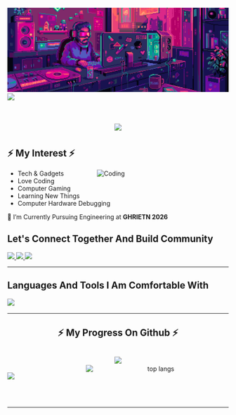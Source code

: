 
![MasterHead](https://github.com/AkashKeote/AkashKeote/blob/main/akash.gif)
[![](https://visitcount.itsvg.in/api?id=AkashKeote&label=Profile%20Views&pretty=false)](https://visitcount.itsvg.in)


<h1 align="center">
    <img src="https://readme-typing-svg.herokuapp.com?font=Poetsen+One&pause=1000&color=F7C46F&center=true&vCenter=true&random=false&&width=500&height=70&&lines=😄+Hello+And+Welcome;This+is+Akash+Keote" />
</h1>

<h2 align="left">
 ⚡ My Interest ⚡</h2>
<img align="right" alt="Coding" width="300"  src="https://github.com/AkashKeote/AkashKeote/blob/main/Coding%20Animation.gif">
<ul>
    <li>Tech & Gadgets</li>
    <li>Love Coding</li>
    <li>Computer Gaming</li>
    <li>Learning New Things</li>
    <li>Computer Hardware Debugging</li>
</ul>

<div align="left">
    <p>🏫 I’m Currently Pursuing Engineering at <strong>GHRIETN 2026</strong></p>
</div>

<h2>Let's Connect Together And Build Community</h2>

<div align="left"> 
    <a href="https://www.instagram.com/am_sky__7/">
        <img src="https://img.shields.io/badge/Instagram-E4405F?style=for-the-badge&logo=instagram&logoColor=white" />
    </a>
    <a href="mailto:keoteakash@gmail.com">
        <img src="https://img.shields.io/badge/Gmail-D14836?style=for-the-badge&logo=gmail&logoColor=white" />
    </a>
    <a href="https://www.linkedin.com/in/akash-keote-643245253/">
        <img src="https://img.shields.io/badge/LinkedIn-0077B5?style=for-the-badge&logo=linkedin&logoColor=white" />
    </a>
</div>

<hr/>

<h2 align="left">Languages And Tools I Am Comfortable With</h2>
<div align="left">
<img src="https://skillicons.dev/icons?i=java,git,github,html,css,c,python,vscode,pr,py,ubuntu,windows,kali" />
</div>

<hr/>

<h2 align="center">⚡ My Progress On Github ⚡</h2>
<br>
<div align=center>
  
  <img width=390 src="https://github-readme-streak-stats-salesp07.vercel.app?user=AkashKeote&theme=dracula&border_radius=4&date_format=j%20M%5B%20Y%5D&mode=weekly" />

  <br>
  <img width=325 align="right" src="https://github-readme-stats-salesp07.vercel.app/api/top-langs/?username=AkashKeote&hide=HTML&langs_count=8&layout=compact&theme=react&border_radius=10&size_weight=0.5&count_weight=0.5&exclude_repo=github-readme-stats" alt="top langs" />
  <br/>
 <img width=325 align="left" src="https://github-readme-stats-salesp07.vercel.app/api?username=AkashKeote&count_private=true&show_icons=true&theme=react&rank_icon=github&border_radius=10%22%20alt=%22readme%20stats" /> 
  <br/>
  
</div>


<br/><br/>

<hr/>

<br/>


    
